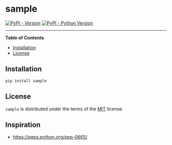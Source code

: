 # sample

[![PyPI - Version](https://img.shields.io/pypi/v/sample.svg)](https://pypi.org/project/sample)
[![PyPI - Python Version](https://img.shields.io/pypi/pyversions/sample.svg)](https://pypi.org/project/sample)

-----

**Table of Contents**

- [Installation](#installation)
- [License](#license)

## Installation

```console
pip install sample
```

## License

`sample` is distributed under the terms of the [MIT](https://spdx.org/licenses/MIT.html) license.

## Inspiration
- https://peps.python.org/pep-0665/
